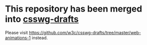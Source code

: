 This repository has been merged into [csswg-drafts](https://github.com/w3c/csswg-drafts)
===========================

Please visit https://github.com/w3c/csswg-drafts/tree/master/web-animations-1
instead.
